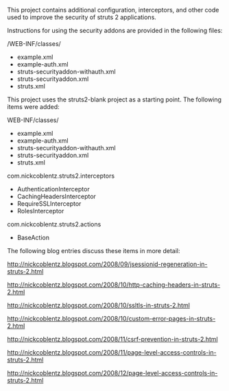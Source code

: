 This project contains additional configuration, interceptors, and other code used to improve the security of struts 2 applications.

Instructions for using the security addons are provided in the following files:

/WEB-INF/classes/
  * example.xml
  * example-auth.xml
  * struts-securityaddon-withauth.xml
  * struts-securityaddon.xml
  * struts.xml

This project uses the struts2-blank project as a starting point.  The following items were added:

WEB-INF/classes/
  * example.xml
  * example-auth.xml
  * struts-securityaddon-withauth.xml
  * struts-securityaddon.xml
  * struts.xml

com.nickcoblentz.struts2.interceptors
  * AuthenticationInterceptor
  * CachingHeadersInterceptor
  * RequireSSLInterceptor
  * RolesInterceptor

com.nickcoblentz.struts2.actions
  * BaseAction

The following blog entries discuss these items in more detail:

http://nickcoblentz.blogspot.com/2008/09/jsessionid-regeneration-in-struts-2.html

http://nickcoblentz.blogspot.com/2008/10/http-caching-headers-in-struts-2.html

http://nickcoblentz.blogspot.com/2008/10/ssltls-in-struts-2.html

http://nickcoblentz.blogspot.com/2008/10/custom-error-pages-in-struts-2.html

http://nickcoblentz.blogspot.com/2008/11/csrf-prevention-in-struts-2.html

http://nickcoblentz.blogspot.com/2008/11/page-level-access-controls-in-struts-2.html

http://nickcoblentz.blogspot.com/2008/12/page-level-access-controls-in-struts-2.html